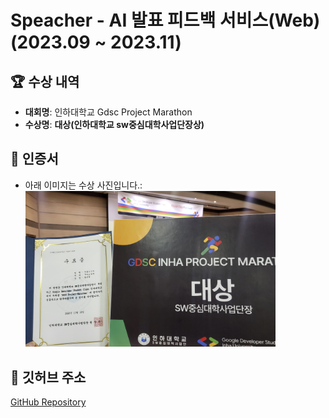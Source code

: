 # Speacher - AI 발표 피드백 서비스(Web)(2023.09 ~ 2023.11)

## 🏆 수상 내역

-   **대회명**: 인하대학교 Gdsc Project Marathon
-   **수상명**: **대상(인하대학교 sw중심대학사업단장상)**

## 📜 인증서

-   아래 이미지는 수상 사진입니다.:<br>
    <img src="./project-marathon.jpg" alt="인증서" width="400">

## 🔗 깃허브 주소

[GitHub Repository](https://github.com/Speacher)

